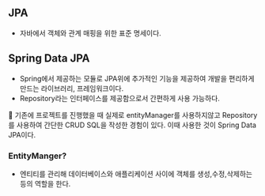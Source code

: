 ## JPA
- 자바에서 객체와 관계 매핑을 위한 표준 명세이다.

## Spring Data JPA
- Spring에서 제공하는 모듈로 JPA위에 추가적인 기능을 제공하여 개발을 편리하게 만드는 라이브러리, 프레임워크이다.
- Repository라는 인터페이스를 제공함으로서 간편하게 사용 가능하다.

📌 기존에 프로젝트를 진행했을 때 실제로 entityManager를 사용하지않고 Repository를 사용하여
간단한 CRUD SQL을 작성한 경험이 있다. 이때 사용한 것이 Spring Data JPA이다.

  
### EntityManger?
- 엔티티를 관리해 데이터베이스와 애플리케이션 사이에 객체를 생성,수정,삭제하는 등의 역할을 한다.

